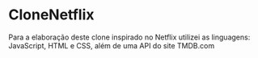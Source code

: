 # CloneNetflix
Para a elaboração deste clone inspirado no Netflix utilizei as linguagens: JavaScript, HTML e CSS, além de uma API do site TMDB.com

